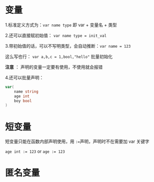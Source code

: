 # 变量

1.标准定义方式为：`var name type`  即 var + 变量名 + 类型

2.还可以直接赋初始值： `var name type = init_val`

3.带初始值的话，可以不写明类型，会自动推断：`var name = 123`

这么写也行： `var a,b,c = 1,bool,"hello"` 批量初始化

**注意** ： 声明的变量一定要有使用，不使用就会报错

4.还可以批量声明：
```go
var(
    name string
    age int
    boy bool
)
```

# 短变量 
短变量只能在函数内部声明使用，用 `:=`声明，声明时不在需要加 var 关键字

`age int := 123` or `age := 123`


# 匿名变量
